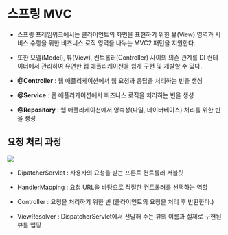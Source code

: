 # 스프링 MVC

- 스프링 프레임워크에서는 클라이언트의 화면을 표현하기 위한 뷰(View) 영역과 서비스 수행을 위한 비즈니스 로직 영역을 나누는 MVC2 패턴을 지원한다.

- 또한 모델(Model), 뷰(View), 컨트롤러(Controller) 사이의 의존 관계를 DI 컨테이너에서 관리하여 유연한 웹 애플리케이션을 쉽게 구현 및 개발할 수 있다.

- **@Controller** : 웹 애플리케이션에서 웹 요청과 응답을 처리하는 빈을 생성
- **@Service** : 웹 애플리케이션에서 비즈니스 로직을 처리하는 빈을 생성
- **@Repository** : 웹 애플리케이션에서 영속성(파일, 데이터베이스) 처리를 위한 빈을 생성

## 요청 처리 과정

<img src="https://user-images.githubusercontent.com/26870393/182376640-202a56b6-f396-464f-b4dc-6075b0b824d4.png">

- DipatcherServlet : 사용자의 요청을 받는 프론트 컨트롤러 서블릿

- HandlerMapping : 요청 URL을 바탕으로 적절한 컨트롤러를 선택하는 역할

- Controller : 요청을 처리하기 위한 빈 (클라이언트의 요청을 처리 후 반환한다.)

- ViewResolver : DispatcherServlet에서 전달해 주는 뷰의 이름과 실제로 구현된 뷰를 맵핑
